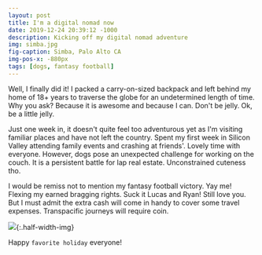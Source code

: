 ```yaml
---
layout: post
title: I'm a digital nomad now
date: 2019-12-24 20:39:12 -1000
description: Kicking off my digital nomad adventure
img: simba.jpg
fig-caption: Simba, Palo Alto CA
img-pos-x: -880px
tags: [dogs, fantasy football]
---
```

Well, I finally did it! I packed a carry-on-sized backpack and left behind my home of 18+ years to traverse the globe for an undetermined length of time. Why you ask? Because it is awesome and because I can. Don't be jelly. Ok, be a little jelly.

Just one week in, it doesn't quite feel too adventurous yet as I'm visiting familiar places and have not left the country. Spent my first week in Silicon Valley attending family events and crashing at friends'. Lovely time with everyone. However, dogs pose an unexpected challenge for working on the couch. It is a persistent battle for lap real estate. Unconstrained cuteness tho.

I would be remiss not to mention my fantasy football victory. Yay me! Flexing my earned bragging rights. Suck it Lucas and Ryan! Still love you. But I must admit the extra cash will come in handy to cover some travel expenses. Transpacific journeys will require coin.

![]({{site.baseimgurl}}/fantasy.png){:.half-width-img}

Happy `favorite holiday` everyone!

